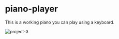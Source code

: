 # piano-player
This is a working piano you can play using a keyboard.

![project-3](https://user-images.githubusercontent.com/59924160/220195222-2e453d78-659a-472f-8d1a-5778ae4bb0dc.png)
